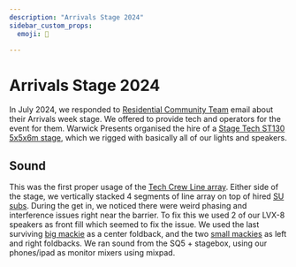 ```yaml
---
description: "Arrivals Stage 2024"
sidebar_custom_props:
  emoji: 🌟

---
```


# Arrivals Stage 2024


In July 2024, we responded to [Residential Community Team](https://warwick.ac.uk/services/rescommunity/rct/) email about their Arrivals week stage. We offered to provide tech and operators for the event for them. Warwick Presents organised the hire of a [Stage Tech ST130 5x5x6m stage](https://www.stagetecheventhire.co.uk/small-trailer-stage.html), which we rigged with basically all of our lights and speakers.


## Sound 

This was the first proper usage of the [Tech Crew Line array](https://www.nexo-sa.com/products/geo-s1210/). Either side of the stage, we vertically stacked 4 segments of line array on top of hired [SU  subs](https://emacoustics.co.uk/docs/products/s-215/). 
During the get in, we noticed there were weird phasing and interference issues right near the barrier. To fix this we used 2 of our LVX-8 speakers as front fill which seemed to fix the issue. 
We used the last surviving [big mackie](https://mackie.com/en/products/loudspeakers/srm-portable/SRM450.html) as a center foldback, and the two [small mackies](https://mackie.com/en/products/loudspeakers/srm-portable/SRM350.html) as left and right foldbacks.
We ran sound from the SQ5 + stagebox, using our phones/ipad as monitor mixers using mixpad.
